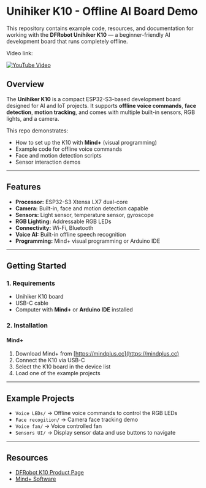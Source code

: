 # Unihiker K10 - Offline AI Board Demo

This repository contains example code, resources, and documentation for working with the **DFRobot Unihiker K10** — a beginner-friendly AI development board that runs completely offline.

Video link:

[![YouTube Video](https://img.youtube.com/vi/u5QtEAKSLUE/0.jpg)](https://www.youtube.com/watch?v=u5QtEAKSLUE)

## Overview

The **Unihiker K10** is a compact ESP32-S3-based development board designed for AI and IoT projects. It supports **offline voice commands**, **face detection**, **motion tracking**, and comes with multiple built-in sensors, RGB lights, and a camera.

This repo demonstrates:
- How to set up the K10 with **Mind+** (visual programming)
- Example code for offline voice commands
- Face and motion detection scripts
- Sensor interaction demos

---

## Features
- **Processor:** ESP32-S3 Xtensa LX7 dual-core
- **Camera:** Built-in, face and motion detection capable
- **Sensors:** Light sensor, temperature sensor, gyroscope
- **RGB Lighting:** Addressable RGB LEDs
- **Connectivity:** Wi-Fi, Bluetooth
- **Voice AI:** Built-in offline speech recognition
- **Programming:** Mind+ visual programming or Arduino IDE

---

## Getting Started

### 1. Requirements
- Unihiker K10 board
- USB-C cable
- Computer with **Mind+** or **Arduino IDE** installed

### 2. Installation
#### Mind+
1. Download Mind+ from [https://mindplus.cc](https://mindplus.cc)
2. Connect the K10 via USB-C
3. Select the K10 board in the device list
4. Load one of the example projects

---

## Example Projects
- `Voice LEDs/` → Offline voice commands to control the RGB LEDs
- `Face recogition/` → Camera face tracking demo
- `Voice fan/` → Voice controlled fan
- `Sensors UI/` → Display sensor data and use buttons to navigate

---

## Resources
- [DFRobot K10 Product Page](https://www.dfrobot.com/product-2904.html)
- [Mind+ Software](https://mindplus.cc/en.html)


